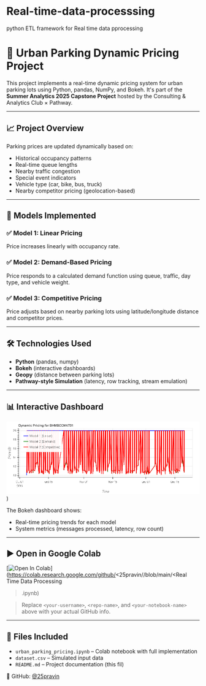 # Real-time-data-processsing
python ETL framework for Real time data pprocessing
# 🚗 Urban Parking Dynamic Pricing Project

This project implements a real-time dynamic pricing system for urban parking lots using Python, pandas, NumPy, and Bokeh. It's part of the **Summer Analytics 2025 Capstone Project** hosted by the Consulting & Analytics Club × Pathway.

---

## 📈 Project Overview

Parking prices are updated dynamically based on:
- Historical occupancy patterns
- Real-time queue lengths
- Nearby traffic congestion
- Special event indicators
- Vehicle type (car, bike, bus, truck)
- Nearby competitor pricing (geolocation-based)

---

## 🧠 Models Implemented

### ✅ Model 1: Linear Pricing
Price increases linearly with occupancy rate.

### ✅ Model 2: Demand-Based Pricing
Price responds to a calculated demand function using queue, traffic, day type, and vehicle weight.

### ✅ Model 3: Competitive Pricing
Price adjusts based on nearby parking lots using latitude/longitude distance and competitor prices.

---

## 🛠 Technologies Used

- **Python** (pandas, numpy)
- **Bokeh** (interactive dashboards)
- **Geopy** (distance between parking lots)
- **Pathway-style Simulation** (latency, row tracking, stream emulation)

---

## 📊 Interactive Dashboard

![Dashboard Preview](bokeh_plot.png)
) <!-- Optional: Add your screenshot if uploaded -->

The Bokeh dashboard shows:
- Real-time pricing trends for each model
- System metrics (messages processed, latency, row count)

---

## ▶️ Open in Google Colab

[![Open In Colab](https://colab.research.google.com/assets/colab-badge.svg)](https://colab.research.google.com/github/<25pravin/<Real-time-data-processing>/blob/main/<Real Time Data Processing
>.ipynb)

> Replace `<your-username>`, `<repo-name>`, and `<your-notebook-name>` above with your actual GitHub info.

---

## 📂 Files Included

- `urban_parking_pricing.ipynb` – Colab notebook with full implementation
- `dataset.csv` – Simulated input data
- `README.md` – Project documentation (this fil)

👤 GitHub: [@25pravin](https://github.com/25pravin)
